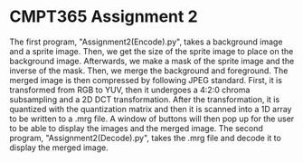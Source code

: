 # CMPT365 Assignment 2

The first program, "Assignment2(Encode).py", takes a background image and a sprite image. Then, we get the size of the sprite image to place on the background image. Afterwards, we make a mask of the sprite image and the inverse of the mask. Then, we merge the background and foreground. The merged image is then compressed by following JPEG standard. First, it is transformed from RGB to YUV, then it undergoes a 4:2:0 chroma subsampling and a 2D DCT transformation. After the transformation, it is quantized with the quantization matrix and then it is scanned into a 1D array to be written to a .mrg file. A window of buttons will then pop up for the user to be able to display the images and the merged image. The second program, "Assignment2(Decode).py", takes the .mrg file and decode it to display the merged image.
